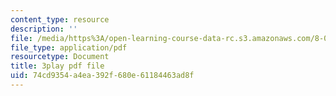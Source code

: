 ```yaml
---
content_type: resource
description: ''
file: /media/https%3A/open-learning-course-data-rc.s3.amazonaws.com/8-01sc-classical-mechanics-fall-2016/74cd9354a4ea392f680e61184463ad8f_FSW9EQNZvxI.pdf
file_type: application/pdf
resourcetype: Document
title: 3play pdf file
uid: 74cd9354-a4ea-392f-680e-61184463ad8f
---
```

